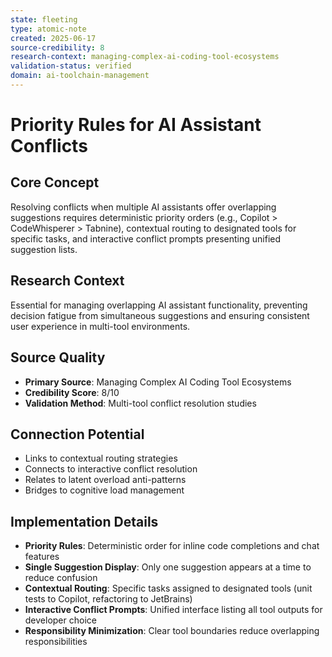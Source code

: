 ```yaml
---
state: fleeting
type: atomic-note
created: 2025-06-17
source-credibility: 8
research-context: managing-complex-ai-coding-tool-ecosystems
validation-status: verified
domain: ai-toolchain-management
---
```


# Priority Rules for AI Assistant Conflicts

## Core Concept
Resolving conflicts when multiple AI assistants offer overlapping suggestions requires deterministic priority orders (e.g., Copilot > CodeWhisperer > Tabnine), contextual routing to designated tools for specific tasks, and interactive conflict prompts presenting unified suggestion lists.

## Research Context
Essential for managing overlapping AI assistant functionality, preventing decision fatigue from simultaneous suggestions and ensuring consistent user experience in multi-tool environments.

## Source Quality
- **Primary Source**: Managing Complex AI Coding Tool Ecosystems
- **Credibility Score**: 8/10
- **Validation Method**: Multi-tool conflict resolution studies

## Connection Potential
- Links to contextual routing strategies
- Connects to interactive conflict resolution
- Relates to latent overload anti-patterns
- Bridges to cognitive load management

## Implementation Details
- **Priority Rules**: Deterministic order for inline code completions and chat features
- **Single Suggestion Display**: Only one suggestion appears at a time to reduce confusion
- **Contextual Routing**: Specific tasks assigned to designated tools (unit tests to Copilot, refactoring to JetBrains)
- **Interactive Conflict Prompts**: Unified interface listing all tool outputs for developer choice
- **Responsibility Minimization**: Clear tool boundaries reduce overlapping responsibilities
